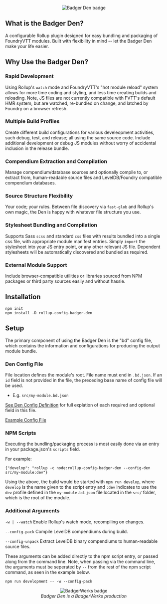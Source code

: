 <p align="center">
  <img src="https://storage.googleapis.com/badgerwerks/branding/badger-den-badge-sm.webp" title="Badger Den badge">
</p>

## What is the Badger Den?
A configurable Rollup plugin designed for easy bundling and packaging of FoundryVTT modules. Built with flexibility in mind -- let the Badger Den make your life easier.

## Why Use the Badger Den?

### Rapid Development
Using Rollup's `watch` mode and FoundryVTT's "hot module reload" system allows for more time coding and styling, and less time creating builds and reloading. Note, JS files are not currently compatible with FVTT's default HMR system, but are watched, re-bundled on change, and latched by Foundry on a browser refresh.

### Multiple Build Profiles
Create different build configurations for various develeopment activities, such debug, test, and release; all using the same source code.  Include additional development or debug JS modules without worry of accidental inclusion in the release bundle.

### Compendium Extraction and Compilation
Manage compendium/database sources and optionally compile to, or extract from, human-readable source files and LevelDB/Foundry compatible compendium databases.

### Source Structure Flexibility
Your code; your rules. Between file discovery via `fast-glob` and Rollup's own magic, the Den is happy with whatever file structure you use.

### Stylesheet Bundling and Compilation
Supports Sass `scss` and standard `css` files with results bundled into a single css file, with appropriate module manifest entries. Simply `import` the stylesheet into your JS entry point, or any other relevant JS file. Dependent stylesheets will be automatically discovered and bundled as required.

### External Module Support
Include browser-compatible utilities or libraries sourced from NPM packages or third party sources easily and without hassle.

## Installation

```
npm init
npm install -D rollup-config-badger-den
```

## Setup
The primary component of using the Badger Den is the "bd" config file, which contains the information and configurations for producing the output module bundle.

### Den Config File
File location defines the module's root.
File name must end in `.bd.json`. If an `id` field is not provided in the file, the preceding base name of config file will be used.
  - E.g. `src/my-module.bd.json`


[See Den Config Definition](https://trioderegion.github.io/rollup-config-badger-den/global.html#DenConfigJSON) for full explation of each required and optional field in this file.

[Example Config File](https://github.com/trioderegion/rollup-config-badger-den/blob/master/src/demo-module/src/demo-module.bd.json)

### NPM Scripts
Executing the bundling/packaging process is most easily done via an entry in your package.json's `scripts` field.

For example:

`{"develop": "rollup -c node:rollup-config-badger-den --config-den src/my-module:dev"}`

Using the above, the build would be started with `npm run develop`, where `develop` is the name given to the script entry and `:dev` indicates to use the `dev` profile defined in the `my-module.bd.json` file located in the `src/` folder, which is the root of the module.

### Additional Arguments

`-w | --watch` Enable Rollup's watch mode, recompiling on changes.

`--config-pack` Compile LevelDB compendiums during build.

`--config-unpack` Extract LevelDB binary compendiums to human-readable source files.

These arguments can be added directly to the npm script entry, or passed along from the command line. Note, when passing via the command line, the arguments must be seperated by `--` from the rest of the npm script command, as seen in the example below.

`npm run development -- -w --config-pack`


<p align="center">
  <img src="https://storage.googleapis.com/badgerwerks/branding/badgerwerks-badge-sm.webp" title="BadgerWerks badge">
  <br><em>Badger Den is a BadgerWerks production</em>
</p>
